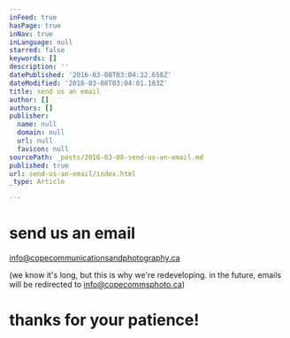 ```yaml
---
inFeed: true
hasPage: true
inNav: true
inLanguage: null
starred: false
keywords: []
description: ''
datePublished: '2016-03-08T03:04:32.658Z'
dateModified: '2016-03-08T03:04:01.183Z'
title: send us an email
author: []
authors: []
publisher:
  name: null
  domain: null
  url: null
  favicon: null
sourcePath: _posts/2016-03-08-send-us-an-email.md
published: true
url: send-us-an-email/index.html
_type: Article

---
```

# send us an email

[info@copecommunicationsandphotography.ca][0]

(we know it's long, but this is why we're redeveloping. in the future, emails will be redirected to info@copecommsphoto.ca)

# thanks for your patience!

[0]: null